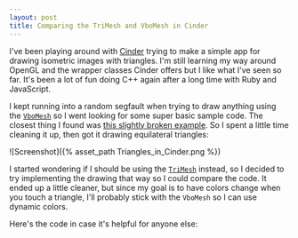 ```yaml
---
layout: post
title: Comparing the TriMesh and VboMesh in Cinder
---
```

I've been playing around with [Cinder](http://libcinder.org/) trying to make a
simple app for drawing isometric images with triangles. I'm still learning my
way around OpenGL and the wrapper classes Cinder offers but I like what I've
seen so far. It's been a lot of fun doing C++ again after a long time with Ruby
and JavaScript.

I kept running into a random segfault when trying to draw anything using the
[`VboMesh`](http://libcinder.org/docs/v0.8.6/classcinder_1_1gl_1_1_vbo.html) so I
went looking for some super basic sample code. The closest thing I found was
[this slightly broken example](https://forum.libcinder.org/topic/vbomesh-problem).
So I spent a little time cleaning it up, then got it drawing equilateral
triangles:

![Screenshot]({% asset_path Triangles_in_Cinder.png %})

I started wondering if I should be using the [`TriMesh`](http://libcinder.org/docs/v0.8.6/classcinder_1_1_tri_mesh.html)
instead, so I decided to try implementing the drawing that way so I could
compare the code. It ended up a little cleaner, but since my goal is to have
colors change when you touch a triangle, I'll probably stick with the `VboMesh`
so I can use dynamic colors.

Here's the code in case it's helpful for anyone else:

<script src="https://gist.github.com/drewish/cd582c6415bf8c0ba0a1.js"></script>
